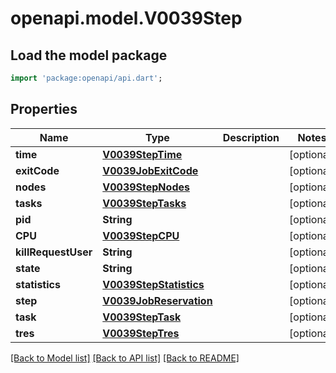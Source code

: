 # openapi.model.V0039Step

## Load the model package
```dart
import 'package:openapi/api.dart';
```

## Properties
Name | Type | Description | Notes
------------ | ------------- | ------------- | -------------
**time** | [**V0039StepTime**](V0039StepTime.md) |  | [optional] 
**exitCode** | [**V0039JobExitCode**](V0039JobExitCode.md) |  | [optional] 
**nodes** | [**V0039StepNodes**](V0039StepNodes.md) |  | [optional] 
**tasks** | [**V0039StepTasks**](V0039StepTasks.md) |  | [optional] 
**pid** | **String** |  | [optional] 
**CPU** | [**V0039StepCPU**](V0039StepCPU.md) |  | [optional] 
**killRequestUser** | **String** |  | [optional] 
**state** | **String** |  | [optional] 
**statistics** | [**V0039StepStatistics**](V0039StepStatistics.md) |  | [optional] 
**step** | [**V0039JobReservation**](V0039JobReservation.md) |  | [optional] 
**task** | [**V0039StepTask**](V0039StepTask.md) |  | [optional] 
**tres** | [**V0039StepTres**](V0039StepTres.md) |  | [optional] 

[[Back to Model list]](../README.md#documentation-for-models) [[Back to API list]](../README.md#documentation-for-api-endpoints) [[Back to README]](../README.md)


